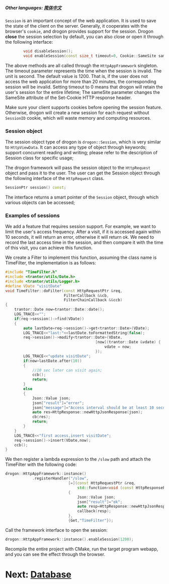 ##### Other languages: [简体中文](CHN-07-会话)

`Session` is an important concept of the web application. It is used to save the state of the client on the server. Generally, it cooperates with the browser's `cookie`, and drogon provides support for the session. Drogon **close** the session selection by default, you can also close or open it through the following interface:

```c++
        void disableSession();
        void enableSession(const size_t timeout=0, Cookie::SameSite sameSite=Cooie::SameSite::kNull);
```

The above methods are all called through the `HttpAppFramework` singleton. The timeout parameter represents the time when the session is invalid. The unit is second. The default value is 1200. That is, if the user does not access the web application for more than 20 minutes, the corresponding session will be invalid. Setting timeout to 0 means that drogon will retain the user's session for the entire lifetime;
The sameSite parameter changes the SameSite attribute of the Set-Cookie HTTP response header.

Make sure your client supports cookies before opening the session feature. Otherwise, drogon will create a new session for each request without `SessionID` cookie, which will waste memory and computing resources.

### Session object

The session object type of drogon is `drogon::Session`, which is very similar to `HttpViewData`. It can access any type of object through keywords; support concurrent reading and writing; please refer to the description of Session class for specific usage;

The drogon framework will pass the session object to the `HttpRequest` object and pass it to the user. The user can get the Session object through the following interface of the `HttpRequest` class.

```c++
SessionPtr session() const;
```

The interface returns a smart pointer of the `Session` object, through which various objects can be accessed;

### Examples of sessions

We add a feature that requires session support. For example, we want to limit the user's access frequency. After a visit, if it is accessed again within 10 seconds, it will return an error, otherwise it will return ok. We need to record the last access time in the session, and then compare it with the time of this visit, you can achieve this function.

We create a Filter to implement this function, assuming the class name is TimeFilter, the implementation is as follows:

```c++
#include "TimeFilter.h"
#include <trantor/utils/Date.h>
#include <trantor/utils/Logger.h>
#define VDate "visitDate"
void TimeFilter::doFilter(const HttpRequestPtr &req,
                          FilterCallback &&cb,
                          FilterChainCallback &&ccb)
{
    trantor::Date now=trantor::Date::date();
    LOG_TRACE<<"";
    if(req->session()->find(VDate))
    {
        auto lastDate=req->session()->get<trantor::Date>(VDate);
        LOG_TRACE<<"last:"<<lastDate.toFormattedString(false);
        req->session()->modify<trantor::Date>(VDate,
                                        [now](trantor::Date &vdate) {
                                            vdate = now;
                                        });
        LOG_TRACE<<"update visitDate";
        if(now>lastDate.after(10))
        {
            //10 sec later can visit again;
            ccb();
            return;
        }
        else
        {
            Json::Value json;
            json["result"]="error";
            json["message"]="Access interval should be at least 10 seconds";
            auto res=HttpResponse::newHttpJsonResponse(json);
            cb(res);
            return;
        }
    }
    LOG_TRACE<<"first access,insert visitDate";
    req->session()->insert(VDate,now);
    ccb();
}
```

We then register a lambda expression to the `/slow` path and attach the TimeFilter with the following code:

```c++
drogon::HttpAppFramework::instance()
            .registerHandler("/slow",
                            [=](const HttpRequestPtr &req,
                                std::function<void (const HttpResponsePtr &)> &&callback)
                            {
                                Json::Value json;
                                json["result"]="ok";
                                auto resp=HttpResponse::newHttpJsonResponse(json);
                                callback(resp);
                            },
                            {Get,"TimeFilter"});
```

Call the framework interface to open the session:

```c++
drogon::HttpAppFramework::instance().enableSession(1200);
```

Recompile the entire project with CMake, run the target program webapp, and you can see the effect through the browser.

# Next: [Database](ENG-08-0-Database-General)
